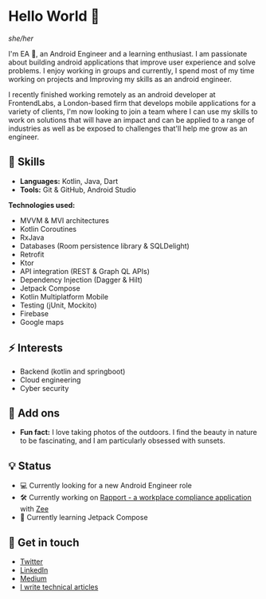 # Hello World 👋
*she/her*

I'm EA 🙂, an Android Engineer and a learning enthusiast. I am passionate about building android applications that improve user experience and solve problems. I enjoy working in groups and currently, I spend most of my time working on projects and Improving my skills as an android engineer.

I recently finished working remotely as an android developer at FrontendLabs, a London-based firm that develops mobile applications for a variety of clients, I'm now looking to join a team where I can use my skills to work on solutions that will have an impact and can be applied to a range of industries as well as be exposed to challenges that'll help me grow as an engineer.

## 📌 Skills
- **Languages:** Kotlin, Java, Dart
- **Tools:** Git & GitHub, Android Studio

**Technologies used:**
- MVVM & MVI architectures
- Kotlin Coroutines
- RxJava
- Databases (Room persistence library & SQLDelight)
- Retrofit
- Ktor
- API integration (REST & Graph QL APIs)
- Dependency Injection (Dagger & Hilt)
- Jetpack Compose
- Kotlin Multiplatform Mobile
- Testing (jUnit, Mockito)
- Firebase
- Google maps

## ⚡ Interests
- Backend (kotlin and springboot)
- Cloud engineering
- Cyber security

## 🔎 Add ons
- **Fun fact:** I love taking photos of the outdoors. I find the beauty in nature to be fascinating, and I am particularly obsessed with sunsets.

## 💡 Status
- 💻 Currently looking for a new Android Engineer role
- 🛠️ Currently working on [Rapport - a workplace compliance application](https://github.com/Czeach/Rapport) with [Zee](https://github.com/zennymorh)
- 📖 Currently learning Jetpack Compose

## 📲 Get in touch
- [Twitter](https://twitter.com/__Czech)
- [LinkedIn](https://www.linkedin.com/in/ezichi-amarachi-628083198/)
- [Medium](https://medium.com/@ezichukwuamarachi)
- [I write technical articles](https://dev.to/czech)
